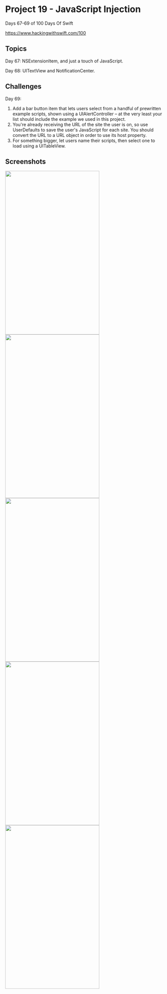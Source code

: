 # Project 19 - JavaScript Injection


Days 67-69 of 100 Days Of Swift

https://www.hackingwithswift.com/100

## Topics

Day 67: NSExtensionItem, and just a touch of JavaScript.

Day 68: UITextView and NotificationCenter.

## Challenges

Day 69:

1. Add a bar button item that lets users select from a handful of prewritten example scripts, shown using a UIAlertController – at the very least your list should include the example we used in this project.
2. You're already receiving the URL of the site the user is on, so use UserDefaults to save the user's JavaScript for each site. You should convert the URL to a URL object in order to use its host property.
3. For something bigger, let users name their scripts, then select one to load using a UITableView.

## Screenshots

<img src="https://github.com/vogtmano/Project-19/assets/92689831/a76675a9-4bb6-452e-8e86-a83170b7c454" width=300 height=520>

<img src="https://github.com/vogtmano/Project-19/assets/92689831/da856ed2-303c-4cb6-9d9d-c38a50a7e6de" width=300 height=520>

<img src="https://github.com/vogtmano/Project-19/assets/92689831/bfed79aa-6ca0-434b-b76b-a2f85a18a669" width=300 height=520>

<img src="https://github.com/vogtmano/Project-19/assets/92689831/49face18-4674-4d64-bd4f-556359736885" width=300 height=520>

<img src="https://github.com/vogtmano/Project-19/assets/92689831/6eace1c8-fcd5-4c3d-952b-040ef91c0da3" width=300 height=520>
